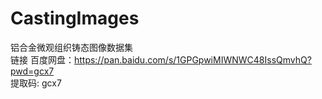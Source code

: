 # CastingImages
铝合金微观组织铸态图像数据集<br>
链接 百度网盘：https://pan.baidu.com/s/1GPGpwiMIWNWC48IssQmvhQ?pwd=gcx7 <br>
提取码: gcx7
